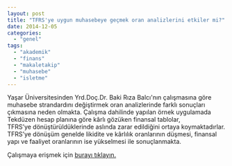 ```yaml
---
layout: post
title: "TFRS'ye uygun muhasebeye geçmek oran analizlerini etkiler mi?"
date: 2014-12-05
categories: 
  - "genel"
tags: 
  - "akademik"
  - "finans"
  - "makaletakip"
  - "muhasebe"
  - "isletme"
---
```


Yaşar Üniversitesinden Yrd.Doç.Dr. Baki Rıza Balcı'nın çalışmasına göre muhasebe strandardını değiştirmek oran analizlerinde farklı sonuçları çıkmasına neden olmakta. Çalışma dahilinde yapılan örnek uygulamada Tekdüzen hesap planına göre kârlı gözüken finansal tablolar, TFRS’ye dönüştürüldüklerinde aslında zarar edildiğini ortaya koymaktadırlar. TFRS’ye dönüşüm genelde likidite ve kârlılık oranlarının düşmesi, finansal yapı ve faaliyet oranlarının ise yükselmesi ile sonuçlanmakta.

Çalışmaya erişmek için [burayı tıklayın.](http://journal.yasar.edu.tr/wp-content/uploads/2012/10/no28_vol7_1.-Baki-R%C4%B1za-BALCI-Sayfa-No-4687-4707.pdf)
